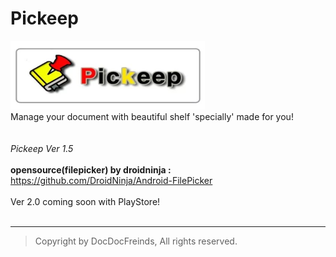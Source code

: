 # Pickeep

![Alt text](/path/to/pickeep.jpg)
<br>Manage your document with beautiful shelf 'specially' made for you!
<br><br><br>
*Pickeep Ver 1.5*<br>
<br>
**opensource(filepicker) by droidninja :** <br>
<https://github.com/DroidNinja/Android-FilePicker>
<br><br>
Ver 2.0 coming soon with PlayStore!<br><br>
***
> Copyright by DocDocFreinds, All rights reserved.
